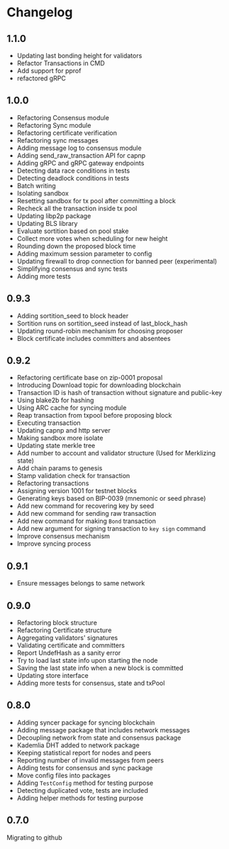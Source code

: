 # Changelog

## 1.1.0
- Updating last bonding height for validators
- Refactor Transactions in CMD
- Add support for pprof
- refactored gRPC

## 1.0.0
- Refactoring Consensus module
- Refactoring Sync module
- Refactoring certificate verification
- Refactoring sync messages
- Adding message log to consensus module
- Adding send_raw_transaction API for capnp
- Adding gRPC and gRPC gateway endpoints
- Detecting data race conditions in tests
- Detecting deadlock conditions in tests
- Batch writing
- Isolating sandbox
- Resetting sandbox for tx pool after committing a block
- Recheck all the transaction inside tx pool
- Updating libp2p package
- Updating BLS library
- Evaluate sortition based on pool stake
- Collect more votes when scheduling for new height
- Rounding down the proposed block time
- Adding maximum session parameter to config
- Updating firewall to drop connection for banned peer (experimental)
- Simplifying consensus and sync tests
- Adding more tests

## 0.9.3
- Adding sortition_seed to block header
- Sortition runs on sortition_seed instead of last_block_hash
- Updating round-robin mechanism for choosing proposer
- Block certificate includes committers and absentees

## 0.9.2
- Refactoring certificate base on zip-0001 proposal
- Introducing Download topic for downloading blockchain
- Transaction ID is hash of transaction without signature and public-key
- Using blake2b for hashing
- Using ARC cache for syncing module
- Reap transaction from txpool before proposing block
- Executing transaction
- Updating capnp and http server
- Making sandbox more isolate
- Updating state merkle tree
- Add number to account and validator structure (Used for Merklizing state)
- Add chain params to genesis
- Stamp validation check for transaction
- Refactoring transactions
- Assigning version 1001 for testnet blocks
- Generating keys based on BIP-0039 (mnemonic or seed phrase)
- Add new command for recovering key by seed
- Add new command for sending raw transaction
- Add new command for making `Bond` transaction
- Add new argument for signing transaction to `key sign` command
- Improve consensus mechanism
- Improve syncing process

## 0.9.1
- Ensure messages belongs to same network

## 0.9.0
- Refactoring block structure
- Refactoring Certificate structure
- Aggregating validators' signatures
- Validating certificate and committers
- Report UndefHash as a sanity error
- Try to load last state info upon starting the node
- Saving the last state info when a new block is committed
- Updating store interface
- Adding more tests for consensus, state and txPool

## 0.8.0
- Adding syncer package for syncing blockchain
- Adding message package that includes network messages
- Decoupling network from state and consensus package
- Kademlia DHT added to network package
- Keeping statistical report for nodes and peers
- Reporting number of invalid messages from peers
- Adding tests for consensus and sync package
- Move config files into packages
- Adding `TestConfig` method for testing purpose
- Detecting duplicated vote, tests are included
- Adding helper methods for testing purpose

## 0.7.0

 Migrating to github